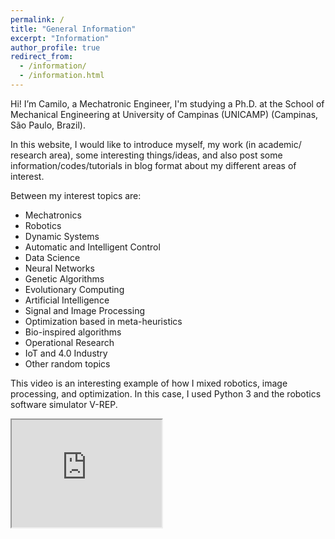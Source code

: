 ```yaml
---
permalink: /
title: "General Information"
excerpt: "Information"
author_profile: true
redirect_from: 
  - /information/
  - /information.html
---
```


Hi! I’m Camilo, a Mechatronic Engineer, I'm studying a Ph.D. at the School of Mechanical Engineering at University of Campinas (UNICAMP) (Campinas, São Paulo, Brazil).

In this website, I would like to introduce myself, my work (in academic/ research area), some interesting things/ideas, and also post some information/codes/tutorials in blog format about my different areas of interest.

Between my interest topics are:
  * Mechatronics
  * Robotics
  * Dynamic Systems
  * Automatic and Intelligent Control
  * Data Science
  * Neural Networks
  * Genetic Algorithms
  * Evolutionary Computing
  * Artificial Intelligence
  * Signal and Image Processing
  * Optimization based in meta-heuristics
  * Bio-inspired algorithms
  * Operational Research
  * IoT and 4.0 Industry
  * Other random topics
  
 This video is an interesting example of how I mixed robotics, image processing, and optimization. In this case, I used  Python 3 and the robotics software simulator V-REP.
 
<html>
<body>
<iframe width="240" height="172" src="https://www.youtube.com/embed/eBD8MeGVFI8">
</iframe>
<br/>
</body>
</html>
